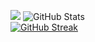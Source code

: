 ![](https://github-readme-stats.vercel.app/api/top-langs/?username=svareX&theme=github-dark&layout=compact)
![GitHub Stats](https://github-readme-streak-stats.herokuapp.com/?user=ArrowCZ&theme=github-dark)<br/>
[![GitHub Streak](https://streak-stats.demolab.com?user=ArrowCZ&theme=github-dark&mode=weekly)](https://git.io/streak-stats)


